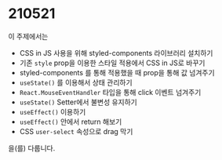 # 210521

이 주제에서는

- CSS in JS 사용을 위해 styled-components 라이브러리 설치하기
- 기존 `style` prop을 이용한 스타일 적용에서 CSS in JS로 바꾸기
- styled-components 를 통해 적용했을 때 prop을 통해 값 넘겨주기
- `useState()` 를 이용해서 상태 관리하기
- `React.MouseEventHandler` 타입을 통해 click 이벤트 넘겨주기
- `useState()` Setter에서 불변성 유지하기
- `useEffect()` 이용하기
- `useEffect()` 안에서 return 해보기
- CSS `user-select` 속성으로 drag 막기

을(를) 다룹니다.
